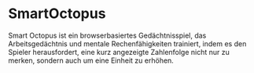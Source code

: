 # SmartOctopus
Smart Octopus ist ein browserbasiertes Gedächtnisspiel, das Arbeitsgedächtnis und mentale Rechenfähigkeiten trainiert, indem es den Spieler herausfordert, eine kurz angezeigte Zahlenfolge nicht nur zu merken, sondern auch um eine Einheit zu erhöhen.
